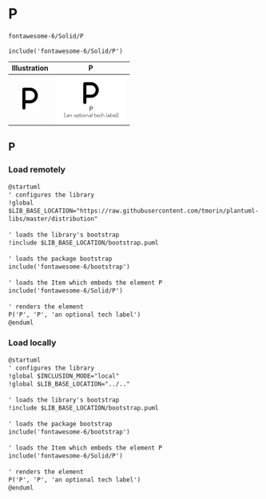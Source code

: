 # P


```text
fontawesome-6/Solid/P
```

```text
include('fontawesome-6/Solid/P')
```



| Illustration | P |
| :---: | :---: |
| ![illustration for Illustration](../../fontawesome-6/Solid/P.png) | ![illustration for P](../../fontawesome-6/Solid/P.Local.png) |




## P

### Load remotely
```plantuml
@startuml
' configures the library
!global $LIB_BASE_LOCATION="https://raw.githubusercontent.com/tmorin/plantuml-libs/master/distribution"

' loads the library's bootstrap
!include $LIB_BASE_LOCATION/bootstrap.puml

' loads the package bootstrap
include('fontawesome-6/bootstrap')

' loads the Item which embeds the element P
include('fontawesome-6/Solid/P')

' renders the element
P('P', 'P', 'an optional tech label')
@enduml
```

### Load locally
```plantuml
@startuml
' configures the library
!global $INCLUSION_MODE="local"
!global $LIB_BASE_LOCATION="../.."

' loads the library's bootstrap
!include $LIB_BASE_LOCATION/bootstrap.puml

' loads the package bootstrap
include('fontawesome-6/bootstrap')

' loads the Item which embeds the element P
include('fontawesome-6/Solid/P')

' renders the element
P('P', 'P', 'an optional tech label')
@enduml
```

